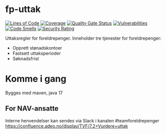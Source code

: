 fp-uttak
================
[![Lines of Code](https://sonarcloud.io/api/project_badges/measure?project=navikt_fp-uttak&metric=ncloc)](https://sonarcloud.io/summary/new_code?id=navikt_fp-uttak)
[![Coverage](https://sonarcloud.io/api/project_badges/measure?project=navikt_fp-uttak&metric=coverage)](https://sonarcloud.io/summary/new_code?id=navikt_fp-uttak)
[![Quality Gate Status](https://sonarcloud.io/api/project_badges/measure?project=navikt_fp-uttak&metric=alert_status)](https://sonarcloud.io/dashboard?id=navikt_fp-uttak)
[![Vulnerabilities](https://sonarcloud.io/api/project_badges/measure?project=navikt_fp-uttak&metric=vulnerabilities)](https://sonarcloud.io/summary/new_code?id=navikt_fp-uttak)
[![Code Smells](https://sonarcloud.io/api/project_badges/measure?project=navikt_fp-uttak&metric=code_smells)](https://sonarcloud.io/summary/new_code?id=navikt_fp-uttak)
[![Security Rating](https://sonarcloud.io/api/project_badges/measure?project=navikt_fp-uttak&metric=security_rating)](https://sonarcloud.io/summary/new_code?id=navikt_fp-uttak)

Uttaksregler for foreldrepenger.
Inneholder tre tjenester for foreldrepenger:
* Opprett stønadskontoer
* Fastsett uttaksperioder
* Søknadsfrist

# Komme i gang

Bygges med maven, java 17

## For NAV-ansatte

Interne henvendelser kan sendes via Slack i kanalen #teamforeldrepenger
https://confluence.adeo.no/display/TVF/7.2+Vurdere+uttak

